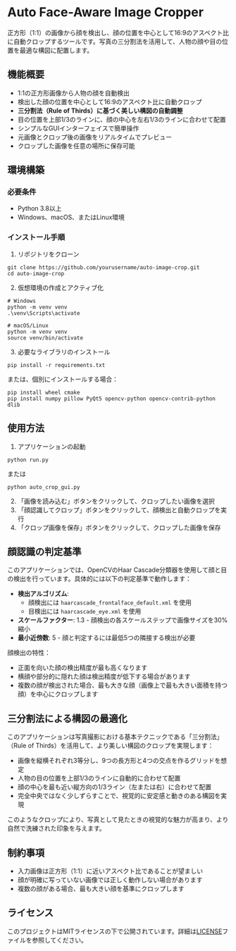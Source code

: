 # Auto Face-Aware Image Cropper

正方形（1:1）の画像から顔を検出し、顔の位置を中心として16:9のアスペクト比に自動クロップするツールです。写真の三分割法を活用して、人物の顔や目の位置を最適な構図に配置します。

## 機能概要

- 1:1の正方形画像から人物の顔を自動検出
- 検出した顔の位置を中心として16:9のアスペクト比に自動クロップ
- **三分割法（Rule of Thirds）に基づく美しい構図の自動調整**
- 目の位置を上部1/3のラインに、顔の中心を左右1/3のラインに合わせて配置
- シンプルなGUIインターフェイスで簡単操作
- 元画像とクロップ後の画像をリアルタイムでプレビュー
- クロップした画像を任意の場所に保存可能

## 環境構築

### 必要条件

- Python 3.8以上
- Windows、macOS、またはLinux環境

### インストール手順

1. リポジトリをクローン

```
git clone https://github.com/yourusername/auto-image-crop.git
cd auto-image-crop
```

2. 仮想環境の作成とアクティブ化

```
# Windows
python -m venv venv
.\venv\Scripts\activate

# macOS/Linux
python -m venv venv
source venv/bin/activate
```

3. 必要なライブラリのインストール

```
pip install -r requirements.txt
```

または、個別にインストールする場合：

```
pip install wheel cmake
pip install numpy pillow PyQt5 opencv-python opencv-contrib-python dlib
```

## 使用方法

1. アプリケーションの起動

```
python run.py
```
または
```
python auto_crop_gui.py
```

2. 「画像を読み込む」ボタンをクリックして、クロップしたい画像を選択
3. 「顔認識してクロップ」ボタンをクリックして、顔検出と自動クロップを実行
4. 「クロップ画像を保存」ボタンをクリックして、クロップした画像を保存

## 顔認識の判定基準

このアプリケーションでは、OpenCVのHaar Cascade分類器を使用して顔と目の検出を行っています。具体的には以下の判定基準で動作します：

- **検出アルゴリズム**: 
  - 顔検出には `haarcascade_frontalface_default.xml` を使用
  - 目検出には `haarcascade_eye.xml` を使用
- **スケールファクター**: 1.3 - 顔検出の各スケールステップで画像サイズを30%縮小
- **最小近傍数**: 5 - 顔と判定するには最低5つの隣接する検出が必要

顔検出の特性：
- 正面を向いた顔の検出精度が最も高くなります
- 横顔や部分的に隠れた顔は検出精度が低下する場合があります
- 複数の顔が検出された場合、最も大きな顔（画像上で最も大きい面積を持つ顔）を中心にクロップします

## 三分割法による構図の最適化

このアプリケーションは写真撮影における基本テクニックである「三分割法」（Rule of Thirds）を活用して、より美しい構図のクロップを実現します：

- 画像を縦横それぞれ3等分し、9つの長方形と4つの交点を作るグリッドを想定
- 人物の目の位置を上部1/3のラインに自動的に合わせて配置
- 顔の中心を最も近い縦方向の1/3ライン（左または右）に合わせて配置
- 完全中央ではなく少しずらすことで、視覚的に安定感と動きのある構図を実現

このようなクロップにより、写真として見たときの視覚的な魅力が高まり、より自然で洗練された印象を与えます。

## 制約事項

- 入力画像は正方形（1:1）に近いアスペクト比であることが望ましい
- 顔が明確に写っていない画像では正しく動作しない場合があります
- 複数の顔がある場合、最も大きい顔を基準にクロップします

## ライセンス

このプロジェクトはMITライセンスの下で公開されています。詳細は[LICENSE](LICENSE)ファイルを参照してください。
